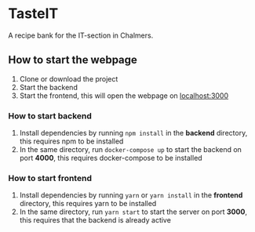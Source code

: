 # TasteIT
A recipe bank for the IT-section in Chalmers.

## How to start the webpage
1. Clone or download the project
2. Start the backend
3. Start the frontend, this will open the webpage on [localhost:3000](http://localhost:3000/)

### How to start backend
1. Install dependencies by running `npm install` in the **backend** directory, this requires npm to be installed
2. In the same directory, run `docker-compose up` to start the backend on port **4000**, this requires docker-compose to be installed

### How to start frontend
1. Install dependencies by running `yarn` or `yarn install` in the **frontend** directory, this requires yarn to be installed
2. In the same directory, run `yarn start` to start the server on port **3000**, this requires that the backend is already active
